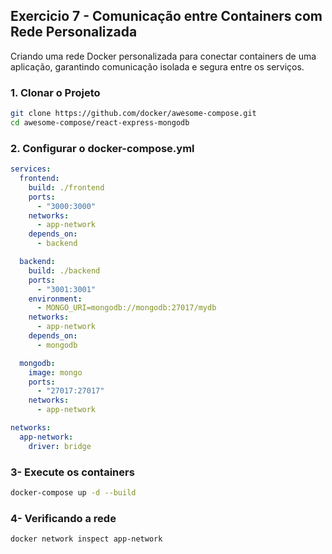 
## Exercicio 7 - Comunicação entre Containers com Rede Personalizada

Criando uma rede Docker personalizada para conectar containers de uma aplicação, garantindo comunicação isolada e segura entre os serviços.
### 1. Clonar o Projeto

```bash
git clone https://github.com/docker/awesome-compose.git
cd awesome-compose/react-express-mongodb
```

### 2. Configurar o docker-compose.yml

```yaml
services:
  frontend:
    build: ./frontend
    ports:
      - "3000:3000"
    networks:
      - app-network
    depends_on:
      - backend

  backend:
    build: ./backend
    ports:
      - "3001:3001"
    environment:
      - MONGO_URI=mongodb://mongodb:27017/mydb 
    networks:
      - app-network
    depends_on:
      - mongodb

  mongodb:
    image: mongo
    ports:
      - "27017:27017"
    networks:
      - app-network

networks:
  app-network:
    driver: bridge
```

### 3- Execute os containers

```bash
docker-compose up -d --build
```

### 4- Verificando a rede

```bash
docker network inspect app-network
```
